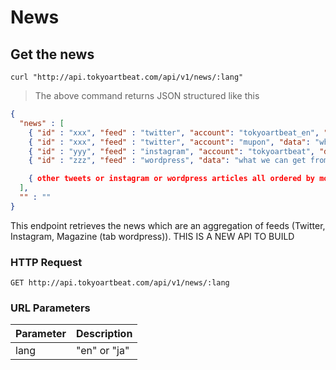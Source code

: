 # News

## Get the news

```shell
curl "http://api.tokyoartbeat.com/api/v1/news/:lang"
```

> The above command returns JSON structured like this 

```json
{
  "news" : [
    { "id" : "xxx", "feed" : "twitter", "account": "tokyoartbeat_en", "data": "what we can get from the twitter API" },
    { "id" : "xxx", "feed" : "twitter", "account": "mupon", "data": "what we can get from the twitter API" },
    { "id" : "yyy", "feed" : "instagram", "account": "tokyoartbeat", "data": "what we can get from the instagram API" },
    { "id" : "zzz", "feed" : "wordpress", "data": "what we can get from the WP API" },

    { other tweets or instagram or wordpress articles all ordered by most recent dates I guess }
  ],
  "" : ""
}
```

This endpoint retrieves the news which are an aggregation of feeds (Twitter, Instagram, Magazine (tab wordpress)). THIS IS A NEW API TO BUILD

### HTTP Request

`GET http://api.tokyoartbeat.com/api/v1/news/:lang`

### URL Parameters

Parameter | Description
--------- | -----------
lang | "en" or "ja"
